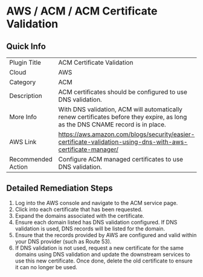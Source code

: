 # AWS / ACM / ACM Certificate Validation

## Quick Info

| | |
|-|-|
| Plugin Title | ACM Certificate Validation |
| Cloud | AWS |
| Category | ACM |
| Description | ACM certificates should be configured to use DNS validation. |
| More Info | With DNS validation, ACM will automatically renew certificates before they expire, as long as the DNS CNAME record is in place. |
| AWS Link | https://aws.amazon.com/blogs/security/easier-certificate-validation-using-dns-with-aws-certificate-manager/ |
| Recommended Action | Configure ACM managed certificates to use DNS validation. |

## Detailed Remediation Steps

1. Log into the AWS console and navigate to the ACM service page.
2. Click into each certificate that has been requested.
3. Expand the domains associated with the certificate.
4. Ensure each domain listed has DNS validation configured. If DNS validation is used, DNS records will be listed for the domain.
5. Ensure that the records provided by AWS are configured and valid within your DNS provider (such as Route 53).
6. If DNS validation is not used, request a new certificate for the same domains using DNS validation and update the downstream services to use this new certificate. Once done, delete the old certificate to ensure it can no longer be used.
